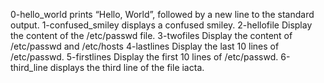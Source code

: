 0-hello_world prints “Hello, World”, followed by a new line to the standard output.
1-confused_smiley displays a confused smiley.
2-hellofile Display the content of the /etc/passwd file.
3-twofiles Display the content of /etc/passwd and /etc/hosts
4-lastlines Display the last 10 lines of /etc/passwd.
5-firstlines Display the first 10 lines of /etc/passwd.
6-third_line displays the third line of the file iacta.
